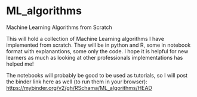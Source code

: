 # ML_algorithms
Machine Learning Algorithms from Scratch

This will hold a collection of Machine Learning algorithms I have implemented from scratch. They will be in python and R, some in notebook format with explanantions, some only the code. I hope it is helpful for new learners as much as looking at other professionals implementations has helped me!

The notebooks will probably be good to be used as tutorials, so I will post the binder link here as well (to run them in your browser):
https://mybinder.org/v2/gh/RSchama/ML_algorithms/HEAD



